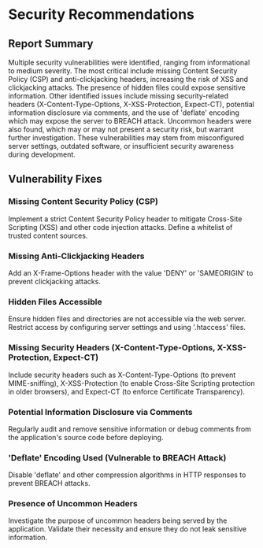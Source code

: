 # Security Recommendations

## Report Summary
Multiple security vulnerabilities were identified, ranging from informational to medium severity. The most critical include missing Content Security Policy (CSP) and anti-clickjacking headers, increasing the risk of XSS and clickjacking attacks. The presence of hidden files could expose sensitive information. Other identified issues include missing security-related headers (X-Content-Type-Options, X-XSS-Protection, Expect-CT), potential information disclosure via comments, and the use of 'deflate' encoding which may expose the server to BREACH attack. Uncommon headers were also found, which may or may not present a security risk, but warrant further investigation. These vulnerabilities may stem from misconfigured server settings, outdated software, or insufficient security awareness during development.

## Vulnerability Fixes
### Missing Content Security Policy (CSP)
Implement a strict Content Security Policy header to mitigate Cross-Site Scripting (XSS) and other code injection attacks. Define a whitelist of trusted content sources.

### Missing Anti-Clickjacking Headers
Add an X-Frame-Options header with the value 'DENY' or 'SAMEORIGIN' to prevent clickjacking attacks.

### Hidden Files Accessible
Ensure hidden files and directories are not accessible via the web server. Restrict access by configuring server settings and using '.htaccess' files.

### Missing Security Headers (X-Content-Type-Options, X-XSS-Protection, Expect-CT)
Include security headers such as X-Content-Type-Options (to prevent MIME-sniffing), X-XSS-Protection (to enable Cross-Site Scripting protection in older browsers), and Expect-CT (to enforce Certificate Transparency).

### Potential Information Disclosure via Comments
Regularly audit and remove sensitive information or debug comments from the application's source code before deploying.

### 'Deflate' Encoding Used (Vulnerable to BREACH Attack)
Disable 'deflate' and other compression algorithms in HTTP responses to prevent BREACH attacks.

### Presence of Uncommon Headers
Investigate the purpose of uncommon headers being served by the application. Validate their necessity and ensure they do not leak sensitive information.

